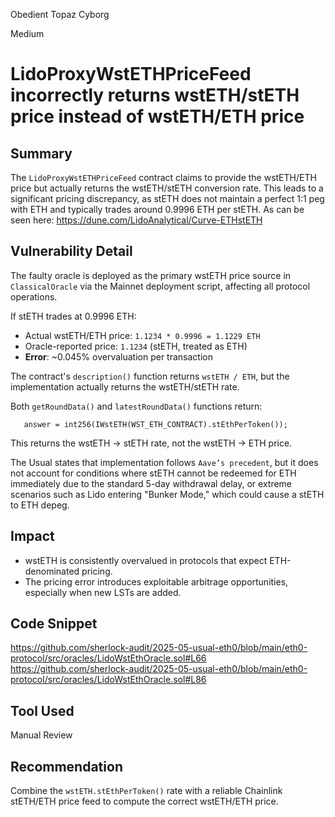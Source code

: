 Obedient Topaz Cyborg

Medium

# LidoProxyWstETHPriceFeed incorrectly returns wstETH/stETH price instead of wstETH/ETH price

## Summary

The `LidoProxyWstETHPriceFeed` contract claims to provide the wstETH/ETH price but actually returns the wstETH/stETH conversion rate.
This leads to a significant pricing discrepancy, as stETH does not maintain a perfect 1:1 peg with ETH and typically trades around 0.9996 ETH per stETH. As can be seen here: https://dune.com/LidoAnalytical/Curve-ETHstETH

## Vulnerability Detail

The faulty oracle is deployed as the primary wstETH price source in `ClassicalOracle` via the Mainnet deployment script, affecting all protocol operations.

If stETH trades at 0.9996 ETH:

* Actual wstETH/ETH price: `1.1234 * 0.9996 = 1.1229 ETH`
* Oracle-reported price: `1.1234` (stETH, treated as ETH)
* **Error**: \~0.045% overvaluation per transaction

The contract's `description()` function returns `wstETH / ETH`, but the implementation actually returns the wstETH/stETH rate.

Both `getRoundData()` and `latestRoundData()` functions return:

```solidity
   answer = int256(IWstETH(WST_ETH_CONTRACT).stEthPerToken());
```

This returns the wstETH → stETH rate, not the wstETH → ETH price.

The Usual states that implementation follows `Aave’s precedent`, but it does not account for conditions where stETH cannot be redeemed for ETH immediately due to the standard 5-day withdrawal delay, or extreme scenarios such as Lido entering "Bunker Mode," which could cause a stETH to ETH depeg.

## Impact

* wstETH is consistently overvalued in protocols that expect ETH-denominated pricing.
* The pricing error introduces exploitable arbitrage opportunities, especially when new LSTs are added.

## Code Snippet

https://github.com/sherlock-audit/2025-05-usual-eth0/blob/main/eth0-protocol/src/oracles/LidoWstEthOracle.sol#L66
https://github.com/sherlock-audit/2025-05-usual-eth0/blob/main/eth0-protocol/src/oracles/LidoWstEthOracle.sol#L86

## Tool Used

Manual Review

## Recommendation

Combine the `wstETH.stEthPerToken()` rate with a reliable Chainlink stETH/ETH price feed to compute the correct wstETH/ETH price.
